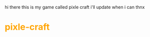 <p1>hi there this is my game called pixle craft i'll update when i can thnx</p1>
<h1 style="color: orange;">pixle-craft</h1>
